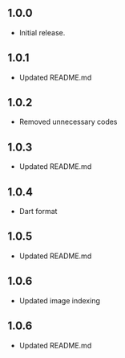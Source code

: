 ## 1.0.0

- Initial release.

## 1.0.1

- Updated README.md

## 1.0.2

- Removed unnecessary codes

## 1.0.3

- Updated README.md

## 1.0.4

- Dart format

## 1.0.5

- Updated README.md

## 1.0.6

- Updated image indexing

## 1.0.6

- Updated README.md